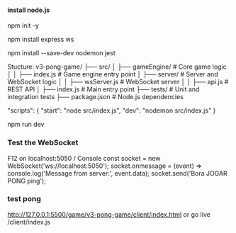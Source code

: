 #### install node.js

npm init -y
<!-- This generates a package.json file. -->

npm install express ws
<!-- express: For REST APIs.
ws: For WebSocket communication. -->

npm install --save-dev nodemon jest
<!-- nodemon: Automatically restarts the server during development.
jest: For unit testing. -->

Stucture:
v3-pong-game/
├── src/
│   ├── gameEngine/          # Core game logic
│   │   ├── index.js         # Game engine entry point
│   ├── server/              # Server and WebSocket logic
│   │   ├── wsServer.js      # WebSocket server
│   │   ├── api.js           # REST API
│   ├── index.js             # Main entry point
├── tests/                   # Unit and integration tests
├── package.json             # Node.js dependencies


"scripts": {
  "start": "node src/index.js",
  "dev": "nodemon src/index.js"
}
<!-- Add nodemon for development: 
Update package.json: -->

npm run dev
<!-- Start the server in development mode: -->

### Test the WebSocket
F12 on localhost:5050 / Console
const socket = new WebSocket('ws://localhost:5050');
socket.onmessage = (event) => console.log('Message from server:', event.data);
socket.send('Bora JOGAR PONG ping');


### test pong
http://127.0.0.1:5500/game/v3-pong-game/client/index.html
or
go live /client/index.js